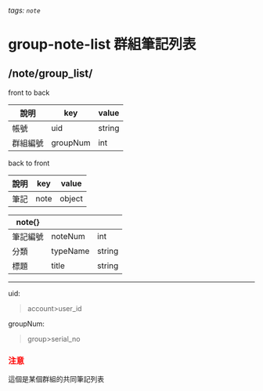 ###### tags: `note`
# group-note-list 群組筆記列表
## /note/group_list/
front to back

| 說明     | key     | value  |
| -------- | ------- | ------ |
| 帳號     | uid     | string |
| 群組編號 | groupNum | int    |


back to front

| 說明 | key  | value  |
| ---- | ---- | ------ |
| 筆記 | note | object |

| note{}   |          |        |
| -------- | -------- | ------ |
| 筆記編號 | noteNum  | int    |
| 分類     | typeName | string |
| 標題     | title    | string |

---
uid:
 >account>user_id

groupNum:
 >group>serial_no

### <font color=red> **注意**  </font>
這個是某個群組的共同筆記列表
